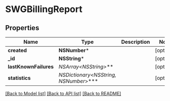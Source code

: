 # SWGBillingReport

## Properties
Name | Type | Description | Notes
------------ | ------------- | ------------- | -------------
**created** | **NSNumber*** |  | [optional] 
**_id** | **NSString*** |  | [optional] 
**lastKnownFailures** | **NSArray&lt;NSString*&gt;*** |  | [optional] 
**statistics** | **NSDictionary&lt;NSString*, NSNumber*&gt;*** |  | [optional] 

[[Back to Model list]](../README.md#documentation-for-models) [[Back to API list]](../README.md#documentation-for-api-endpoints) [[Back to README]](../README.md)


